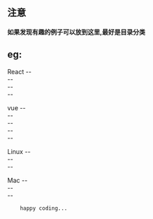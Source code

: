 ## 注意

#### 如果发现有趣的例子可以放到这里,最好是目录分类

## eg:

React   --   
	    --   
        	--   
			--   

vue 	--   
			--   
		--   
			--   
		--   

Linux	--    
			--   
		--    

Mac		--   
		--   
		--   

```
	happy coding...
```
